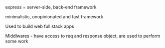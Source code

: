 express = server-side, back-end framework

minimalistic, unopinionated and fast framework

Used to build web full stack apps

Middlwares - have access to req and response object, are used to perform some work
